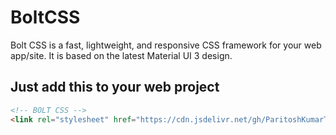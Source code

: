 # BoltCSS

Bolt CSS is a fast, lightweight, and responsive CSS framework for your web app/site. It is based on the latest Material UI 3 design.

## Just add this to your web project

```html
<!-- BOLT CSS -->
<link rel="stylesheet" href="https://cdn.jsdelivr.net/gh/ParitoshKumarTripathi/BoltCSS/styles.css">
```

